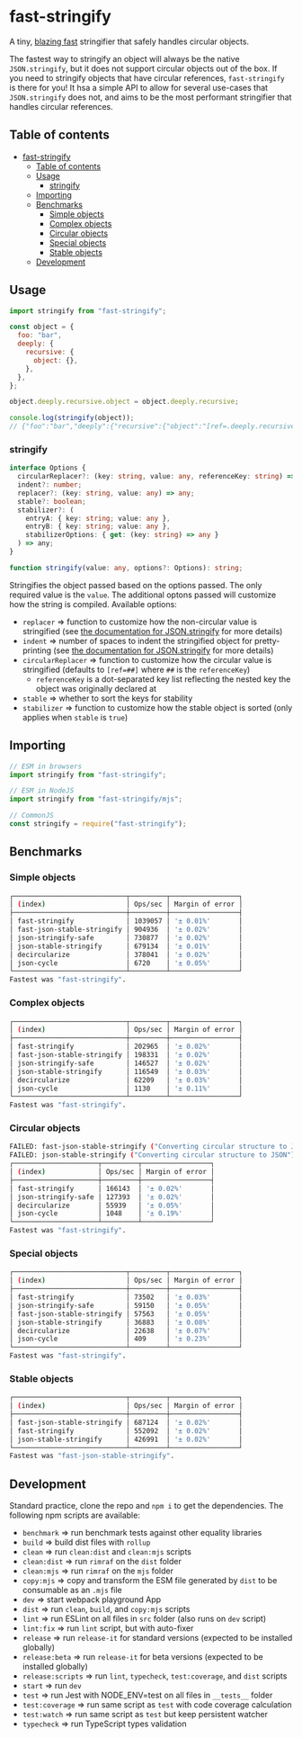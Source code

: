 # fast-stringify

A tiny, [blazing fast](#benchmarks) stringifier that safely handles circular objects.

The fastest way to stringify an object will always be the native `JSON.stringify`, but it does not support circular objects out of the box. If you need to stringify objects that have circular references, `fast-stringify` is there for you! It hsa a simple API to allow for several use-cases that `JSON.stringify` does not, and aims to be the most performant stringifier that handles circular references.

## Table of contents

- [fast-stringify](#fast-stringify)
  - [Table of contents](#table-of-contents)
  - [Usage](#usage)
    - [stringify](#stringify)
  - [Importing](#importing)
  - [Benchmarks](#benchmarks)
    - [Simple objects](#simple-objects)
    - [Complex objects](#complex-objects)
    - [Circular objects](#circular-objects)
    - [Special objects](#special-objects)
    - [Stable objects](#stable-objects)
  - [Development](#development)

## Usage

```javascript
import stringify from "fast-stringify";

const object = {
  foo: "bar",
  deeply: {
    recursive: {
      object: {},
    },
  },
};

object.deeply.recursive.object = object.deeply.recursive;

console.log(stringify(object));
// {"foo":"bar","deeply":{"recursive":{"object":"[ref=.deeply.recursive]"}}}
```

### stringify

```ts
interface Options {
  circularReplacer?: (key: string, value: any, referenceKey: string) => any;
  indent?: number;
  replacer?: (key: string, value: any) => any;
  stable?: boolean;
  stabilizer?: (
    entryA: { key: string; value: any },
    entryB: { key: string; value: any },
    stabilizerOptions: { get: (key: string) => any }
  ) => any;
}

function stringify(value: any, options?: Options): string;
```

Stringifies the object passed based on the options passed. The only required value is the `value`. The additional optons passed will customize how the string is compiled. Available options:

- `replacer` => function to customize how the non-circular value is stringified (see [the documentation for JSON.stringify](https://developer.mozilla.org/en-US/docs/Web/JavaScript/Reference/Global_Objects/JSON/stringify) for more details)
- `indent` => number of spaces to indent the stringified object for pretty-printing (see [the documentation for JSON.stringify](https://developer.mozilla.org/en-US/docs/Web/JavaScript/Reference/Global_Objects/JSON/stringify) for more details)
- `circularReplacer` => function to customize how the circular value is stringified (defaults to `[ref=##]` where `##` is the `referenceKey`)
  - `referenceKey` is a dot-separated key list reflecting the nested key the object was originally declared at
- `stable` => whether to sort the keys for stability
- `stabilizer` => function to customize how the stable object is sorted (only applies when `stable` is `true`)

## Importing

```javascript
// ESM in browsers
import stringify from "fast-stringify";

// ESM in NodeJS
import stringify from "fast-stringify/mjs";

// CommonJS
const stringify = require("fast-stringify");
```

## Benchmarks

### Simple objects

```bash
┌────────────────────────────┬─────────┬─────────────────┐
│ (index)                    │ Ops/sec │ Margin of error │
├────────────────────────────┼─────────┼─────────────────┤
│ fast-stringify             │ 1039057 │ '± 0.01%'       │
│ fast-json-stable-stringify │ 904936  │ '± 0.02%'       │
│ json-stringify-safe        │ 730877  │ '± 0.02%'       │
│ json-stable-stringify      │ 679134  │ '± 0.01%'       │
│ decircularize              │ 378041  │ '± 0.02%'       │
│ json-cycle                 │ 6720    │ '± 0.05%'       │
└────────────────────────────┴─────────┴─────────────────┘
Fastest was "fast-stringify".
```

### Complex objects

```bash
┌────────────────────────────┬─────────┬─────────────────┐
│ (index)                    │ Ops/sec │ Margin of error │
├────────────────────────────┼─────────┼─────────────────┤
│ fast-stringify             │ 202965  │ '± 0.02%'       │
│ fast-json-stable-stringify │ 198331  │ '± 0.02%'       │
│ json-stringify-safe        │ 146527  │ '± 0.02%'       │
│ json-stable-stringify      │ 116549  │ '± 0.03%'       │
│ decircularize              │ 62209   │ '± 0.03%'       │
│ json-cycle                 │ 1130    │ '± 0.11%'       │
└────────────────────────────┴─────────┴─────────────────┘
Fastest was "fast-stringify".
```

### Circular objects

```bash
FAILED: fast-json-stable-stringify ("Converting circular structure to JSON")
FAILED: json-stable-stringify ("Converting circular structure to JSON")
┌─────────────────────┬─────────┬─────────────────┐
│ (index)             │ Ops/sec │ Margin of error │
├─────────────────────┼─────────┼─────────────────┤
│ fast-stringify      │ 166143  │ '± 0.02%'       │
│ json-stringify-safe │ 127393  │ '± 0.02%'       │
│ decircularize       │ 55939   │ '± 0.05%'       │
│ json-cycle          │ 1048    │ '± 0.19%'       │
└─────────────────────┴─────────┴─────────────────┘
Fastest was "fast-stringify".
```

### Special objects

```bash
┌────────────────────────────┬─────────┬─────────────────┐
│ (index)                    │ Ops/sec │ Margin of error │
├────────────────────────────┼─────────┼─────────────────┤
│ fast-stringify             │ 73502   │ '± 0.03%'       │
│ json-stringify-safe        │ 59150   │ '± 0.05%'       │
│ fast-json-stable-stringify │ 57563   │ '± 0.05%'       │
│ json-stable-stringify      │ 36883   │ '± 0.08%'       │
│ decircularize              │ 22638   │ '± 0.07%'       │
│ json-cycle                 │ 409     │ '± 0.23%'       │
└────────────────────────────┴─────────┴─────────────────┘
Fastest was "fast-stringify".
```

### Stable objects

```bash
┌────────────────────────────┬─────────┬─────────────────┐
│ (index)                    │ Ops/sec │ Margin of error │
├────────────────────────────┼─────────┼─────────────────┤
│ fast-json-stable-stringify │ 687124  │ '± 0.02%'       │
│ fast-stringify             │ 552092  │ '± 0.02%'       │
│ json-stable-stringify      │ 426991  │ '± 0.02%'       │
└────────────────────────────┴─────────┴─────────────────┘
Fastest was "fast-json-stable-stringify".
```

## Development

Standard practice, clone the repo and `npm i` to get the dependencies. The following npm scripts are available:

- `benchmark` => run benchmark tests against other equality libraries
- `build` => build dist files with `rollup`
- `clean` => run `clean:dist` and `clean:mjs` scripts
- `clean:dist` => run `rimraf` on the `dist` folder
- `clean:mjs` => run `rimraf` on the `mjs` folder
- `copy:mjs` => copy and transform the ESM file generated by `dist` to be consumable as an `.mjs` file
- `dev` => start webpack playground App
- `dist` => run `clean`, `build`, and `copy:mjs` scripts
- `lint` => run ESLint on all files in `src` folder (also runs on `dev` script)
- `lint:fix` => run `lint` script, but with auto-fixer
- `release` => run `release-it` for standard versions (expected to be installed globally)
- `release:beta` => run `release-it` for beta versions (expected to be installed globally)
- `release:scripts` => run `lint`, `typecheck`, `test:coverage`, and `dist` scripts
- `start` => run `dev`
- `test` => run Jest with NODE_ENV=test on all files in `__tests__` folder
- `test:coverage` => run same script as `test` with code coverage calculation
- `test:watch` => run same script as `test` but keep persistent watcher
- `typecheck` => run TypeScript types validation
